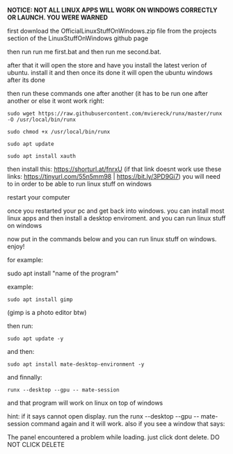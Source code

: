 **NOTICE: NOT ALL LINUX APPS WILL WORK ON WINDOWS CORRECTLY OR LAUNCH. YOU WERE WARNED**


first download the OfficialLinuxStuffOnWindows.zip file from the projects section of the LinuxStuffOnWindows github page


then run run me first.bat and then run me second.bat.


after that it will open the store and have you install the latest verion of ubuntu. install it and then once its done it will open the ubuntu windows after its done


then run these commands one after another (it has to be run one after another or else it wont work right:

```shell
sudo wget https://raw.githubusercontent.com/mviereck/runx/master/runx -O /usr/local/bin/runx
```
```shell
sudo chmod +x /usr/local/bin/runx
```
```shell
sudo apt update
```
```shell
sudo apt install xauth
```


then install this: https://shorturl.at/fnrxU (if that link doesnt work use these links: https://tinyurl.com/55n5mm98  |  https://bit.ly/3PD9Gi7)
you will need to in order to be able to run linux stuff on windows


restart your computer

once you restarted your pc and get back into windows. you can install most linux apps and then install a desktop enviroment. and you can run linux stuff on windows
 

now put in the commands below and you can run linux stuff on windows. enjoy!


for example:

sudo apt install "name of the program"


example:
```shell
sudo apt install gimp
```
(gimp is a photo editor btw)

then run:

```shell
sudo apt update -y
```
and then:

```shell
sudo apt install mate-desktop-environment -y

```
and finnally:

```shell
runx --desktop --gpu -- mate-session
```

and that program will work on linux on top of windows

hint: if it says cannot open display. run the runx --desktop --gpu -- mate-session command again and it will work. also if you see a window that says:

The panel encountered a problem while loading. just click dont delete. DO NOT CLICK DELETE
